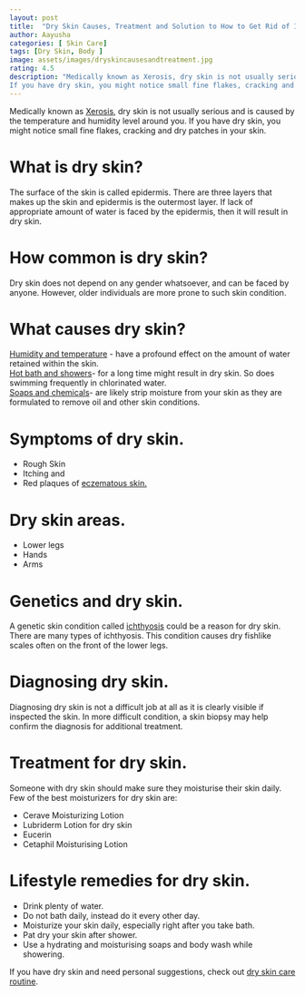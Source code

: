 ```yaml
---
layout: post
title:  "Dry Skin Causes, Treatment and Solution to How to Get Rid of It"
author: Aayusha
categories: [ Skin Care]
tags: [Dry Skin, Body ]
image: assets/images/dryskincausesandtreatment.jpg
rating: 4.5
description: "Medically known as Xerosis, dry skin is not usually serious and is caused by the temperature and humidity level around you.
If you have dry skin, you might notice small fine flakes, cracking and dry patches in your skin."
---
```


Medically known as <a href="https://www.google.com/search?client=ubuntu&hs=vFO&channel=fs&sxsrf=ALeKk007fKIeJB7-hc3giB9k_cOeTndJ0Q%3A1600055212508&ei=rOdeX8_VHuac4-EP5Je2yAo&q=Xerosis&oq=Xerosis&gs_lcp=CgZwc3ktYWIQAzIECAAQQzICCAAyAggAMgQIABBDMgQIABBDMgIIADICCAAyAggAMgIIADICCAA6BAgAEEdQ2Ks3WNirN2CrrjdoAHACeACAAYYCiAGGApIBAzItMZgBAKABAqABAaoBB2d3cy13aXrIAQjAAQE&sclient=psy-ab&ved=0ahUKEwjP27-U3ufrAhVmzjgGHeSLDakQ4dUDCAw&uact=5" rel="nofollow" target="_blank">Xerosis</a>, dry skin is not usually serious and is caused by the temperature and humidity level around you.
If you have dry skin, you might notice small fine flakes, cracking and dry patches in your skin.

# What is dry skin?
The surface of the skin is called epidermis. There are three layers that makes up the skin and epidermis is the outermost layer. If lack of appropriate amount of water is faced by the epidermis, then it will result in dry skin.

# How common is dry skin?
Dry skin does not depend on any gender whatsoever, and can be faced by anyone. However, older individuals are more prone to such skin condition.

# What causes dry skin?
<u>Humidity and temperature</u> - have a profound effect on the amount of water retained within the skin.<br>
<u>Hot bath and showers</u>- for a long time might result in dry skin. So does swimming frequently in chlorinated water.<br>
<u>Soaps and chemicals</u>- are likely strip moisture from your skin as they are formulated to remove oil and other skin conditions.


# Symptoms of dry skin.
*  Rough Skin
*  Itching and
*  Red plaques of <a href="https://www.google.com/search?channel=fs&client=ubuntu&q=eczematous+skin" rel="nofollow" target="_blank">eczematous skin.</a>

# Dry skin areas.
* Lower legs 
* Hands
* Arms

# Genetics and dry skin.
A genetic skin condition called <a href="http://www.ichthyosis.com/" rel="nofollow" target="_blank">ichthyosis</a> could be a reason for dry skin. There are many types of ichthyosis. 
This condition causes dry fishlike scales often on the front of the lower legs.

# Diagnosing dry skin.
Diagnosing dry skin is not a difficult job at all as it is clearly visible if inspected the skin. In more difficult condition, a skin biopsy may help confirm the diagnosis for additional treatment.

# Treatment for dry skin.
Someone with dry skin should make sure they moisturise their skin daily. Few of the best moisturizers for dry skin are:
* Cerave Moisturizing Lotion
* Lubriderm Lotion for dry skin
* Eucerin
* Cetaphil Moisturising Lotion

# Lifestyle remedies for dry skin.
* Drink plenty of water.
* Do not bath daily, instead do it every other day.
* Moisturize your skin daily, especially right after you take bath.
* Pat dry your skin after shower.
* Use a hydrating and moisturising soaps and body wash while showering.

If you have dry skin and need personal suggestions, check out <a href="https://sheenycare.com/skin-care-rotine-for-dry-skin/" target="_blank">dry skin care routine</a>.
